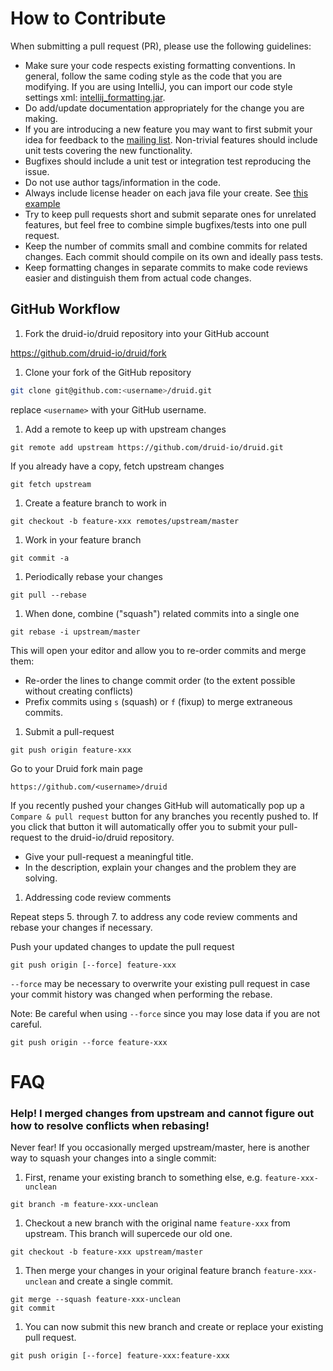 # How to Contribute

When submitting a pull request (PR), please use the following guidelines:

- Make sure your code respects existing formatting conventions. In general, follow
  the same coding style as the code that you are modifying. If you are using
  IntelliJ, you can import our code style settings xml:
  [intellij_formatting.jar](https://github.com/druid-io/druid/raw/master/druid_intellij_formatting.xml).
- Do add/update documentation appropriately for the change you are making.
- If you are introducing a new feature you may want to first submit your idea
  for feedback to the [mailing list](mailto:druid-development@googlegroups.com).
  Non-trivial features should include unit tests covering the new functionality.
- Bugfixes should include a unit test or integration test reproducing the issue.
- Do not use author tags/information in the code.
- Always include license header on each java file your create. See [this example](https://github.com/druid-io/druid/blob/master/common/src/main/java/io/druid/metadata/PasswordProvider.java)
- Try to keep pull requests short and submit separate ones for unrelated
  features, but feel free to combine simple bugfixes/tests into one pull request.
- Keep the number of commits small and combine commits for related changes.
  Each commit should compile on its own and ideally pass tests.
- Keep formatting changes in separate commits to make code reviews easier and
  distinguish them from actual code changes.

## GitHub Workflow

1. Fork the druid-io/druid repository into your GitHub account

  https://github.com/druid-io/druid/fork

1. Clone your fork of the GitHub repository

  ```sh
  git clone git@github.com:<username>/druid.git
  ```

  replace `<username>` with your GitHub username.

1. Add a remote to keep up with upstream changes

  ```
  git remote add upstream https://github.com/druid-io/druid.git
  ```

  If you already have a copy, fetch upstream changes

  ```
  git fetch upstream
  ```

1. Create a feature branch to work in

  ```
  git checkout -b feature-xxx remotes/upstream/master
  ```

1. Work in your feature branch

  ```
  git commit -a
  ```

1. Periodically rebase your changes

  ```
  git pull --rebase
  ```

1. When done, combine ("squash") related commits into a single one

  ```
  git rebase -i upstream/master
  ```

  This will open your editor and allow you to re-order commits and merge them:
  - Re-order the lines to change commit order (to the extent possible without creating conflicts)
  - Prefix commits using `s` (squash) or `f` (fixup) to merge extraneous commits.

1. Submit a pull-request

  ```
  git push origin feature-xxx
  ```

  Go to your Druid fork main page

  ```
  https://github.com/<username>/druid
  ```

  If you recently pushed your changes GitHub will automatically pop up a
  `Compare & pull request` button for any branches you recently pushed to. If you
  click that button it will automatically offer you to submit your pull-request
  to the druid-io/druid repository.

  - Give your pull-request a meaningful title.
  - In the description, explain your changes and the problem they are solving.

1. Addressing code review comments

  Repeat steps 5. through 7. to address any code review comments and
  rebase your changes if necessary.

  Push your updated changes to update the pull request

  ```
  git push origin [--force] feature-xxx
  ```

  `--force` may be necessary to overwrite your existing pull request in case your
  commit history was changed when performing the rebase.

  Note: Be careful when using `--force` since you may lose data if you are not careful.

  ```
  git push origin --force feature-xxx
  ```


# FAQ

### Help! I merged changes from upstream and cannot figure out how to resolve conflicts when rebasing!

Never fear! If you occasionally merged upstream/master, here is another way to squash your changes into a single commit:

1. First, rename your existing branch to something else, e.g. `feature-xxx-unclean`

  ```
  git branch -m feature-xxx-unclean
  ```

1. Checkout a new branch with the original name `feature-xxx` from upstream. This branch will supercede our old one.

  ```
  git checkout -b feature-xxx upstream/master
  ```

1. Then merge your changes in your original feature branch `feature-xxx-unclean` and create a single commit.

  ```
  git merge --squash feature-xxx-unclean
  git commit
  ```

1. You can now submit this new branch and create or replace your existing pull request.

  ```
  git push origin [--force] feature-xxx:feature-xxx
  ```
